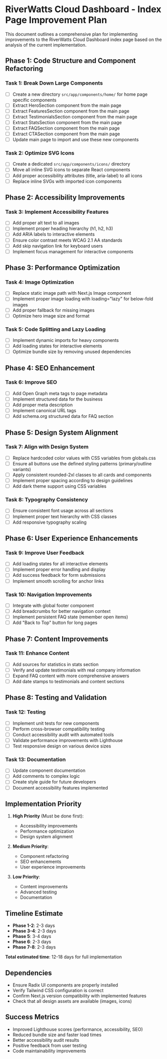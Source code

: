 # RiverWatts Cloud Dashboard - Index Page Improvement Plan

This document outlines a comprehensive plan for implementing improvements to the RiverWatts Cloud Dashboard index page based on the analysis of the current implementation.

## Phase 1: Code Structure and Component Refactoring

### Task 1: Break Down Large Components
- [ ] Create a new directory `src/app/components/home/` for home page specific components
- [ ] Extract HeroSection component from the main page
- [ ] Extract FeaturesSection component from the main page
- [ ] Extract TestimonialsSection component from the main page
- [ ] Extract StatsSection component from the main page
- [ ] Extract FAQSection component from the main page
- [ ] Extract CTASection component from the main page
- [ ] Update main page to import and use these new components

### Task 2: Optimize SVG Icons
- [ ] Create a dedicated `src/app/components/icons/` directory
- [ ] Move all inline SVG icons to separate React components
- [ ] Add proper accessibility attributes (title, aria-label) to all icons
- [ ] Replace inline SVGs with imported icon components

## Phase 2: Accessibility Improvements

### Task 3: Implement Accessibility Features
- [ ] Add proper alt text to all images
- [ ] Implement proper heading hierarchy (h1, h2, h3)
- [ ] Add ARIA labels to interactive elements
- [ ] Ensure color contrast meets WCAG 2.1 AA standards
- [ ] Add skip navigation link for keyboard users
- [ ] Implement focus management for interactive components

## Phase 3: Performance Optimization

### Task 4: Image Optimization
- [ ] Replace static image path with Next.js Image component
- [ ] Implement proper image loading with loading="lazy" for below-fold images
- [ ] Add proper fallback for missing images
- [ ] Optimize hero image size and format

### Task 5: Code Splitting and Lazy Loading
- [ ] Implement dynamic imports for heavy components
- [ ] Add loading states for interactive elements
- [ ] Optimize bundle size by removing unused dependencies

## Phase 4: SEO Enhancement

### Task 6: Improve SEO
- [ ] Add Open Graph meta tags to page metadata
- [ ] Implement structured data for the business
- [ ] Add proper meta description
- [ ] Implement canonical URL tags
- [ ] Add schema.org structured data for FAQ section

## Phase 5: Design System Alignment

### Task 7: Align with Design System
- [ ] Replace hardcoded color values with CSS variables from globals.css
- [ ] Ensure all buttons use the defined styling patterns (primary/outline variants)
- [ ] Apply consistent rounded-2xl classes to all cards and components
- [ ] Implement proper spacing according to design guidelines
- [ ] Add dark theme support using CSS variables

### Task 8: Typography Consistency
- [ ] Ensure consistent font usage across all sections
- [ ] Implement proper text hierarchy with CSS classes
- [ ] Add responsive typography scaling

## Phase 6: User Experience Enhancements

### Task 9: Improve User Feedback
- [ ] Add loading states for all interactive elements
- [ ] Implement proper error handling and display
- [ ] Add success feedback for form submissions
- [ ] Implement smooth scrolling for anchor links

### Task 10: Navigation Improvements
- [ ] Integrate with global footer component
- [ ] Add breadcrumbs for better navigation context
- [ ] Implement persistent FAQ state (remember open items)
- [ ] Add "Back to Top" button for long pages

## Phase 7: Content Improvements

### Task 11: Enhance Content
- [ ] Add sources for statistics in stats section
- [ ] Verify and update testimonials with real company information
- [ ] Expand FAQ content with more comprehensive answers
- [ ] Add date stamps to testimonials and content sections

## Phase 8: Testing and Validation

### Task 12: Testing
- [ ] Implement unit tests for new components
- [ ] Perform cross-browser compatibility testing
- [ ] Conduct accessibility audit with automated tools
- [ ] Validate performance improvements with Lighthouse
- [ ] Test responsive design on various device sizes

### Task 13: Documentation
- [ ] Update component documentation
- [ ] Add comments to complex logic
- [ ] Create style guide for future developers
- [ ] Document accessibility features implemented

## Implementation Priority

1. **High Priority** (Must be done first):
   - Accessibility improvements
   - Performance optimization
   - Design system alignment

2. **Medium Priority**:
   - Component refactoring
   - SEO enhancements
   - User experience improvements

3. **Low Priority**:
   - Content improvements
   - Advanced testing
   - Documentation

## Timeline Estimate

- **Phase 1-2**: 2-3 days
- **Phase 3-4**: 2-3 days
- **Phase 5**: 3-4 days
- **Phase 6**: 2-3 days
- **Phase 7-8**: 2-3 days

**Total estimated time**: 12-18 days for full implementation

## Dependencies

- Ensure Radix UI components are properly installed
- Verify Tailwind CSS configuration is correct
- Confirm Next.js version compatibility with implemented features
- Check that all design assets are available (images, icons)

## Success Metrics

- Improved Lighthouse scores (performance, accessibility, SEO)
- Reduced bundle size and faster load times
- Better accessibility audit results
- Positive feedback from user testing
- Code maintainability improvements